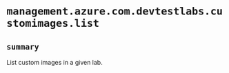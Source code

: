 # `management.azure.com.devtestlabs.customimages.list`

## `summary`
List custom images in a given lab.


